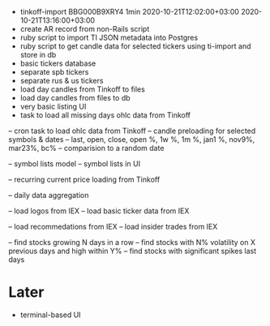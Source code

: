 + tinkoff-import BBG000B9XRY4 1min 2020-10-21T12:02:00+03:00 2020-10-21T13:16:00+03:00
+ create AR record from non-Rails script
+ ruby script to import TI JSON metadata into Postgres
+ ruby script to get candle data for selected tickers using ti-import and store in db
+ basic tickers database
+ separate spb tickers
+ separate rus & us tickers
+ load day candles from Tinkoff to files
+ load day candles from files to db
+ very basic listing UI
+ task to load all missing days ohlc data from Tinkoff

– cron task to load ohlc data from Tinkoff
– candle preloading for selected symbols & dates
– last, open, close, open %, 1w %, 1m %, jan1 %, nov9%, mar23%, bc%
– comparision to a random date

– symbol lists model
– symbol lists in UI

– recurring current price loading from Tinkoff

– daily data aggregation

– load logos from IEX
– load basic ticker data from IEX

– load recommedations from IEX
– load insider trades from IEX

– find stocks growing N days in a row
– find stocks with N% volatility on X previous days and high within Y%
– find stocks with significant spikes last days


# Later
- terminal-based UI
